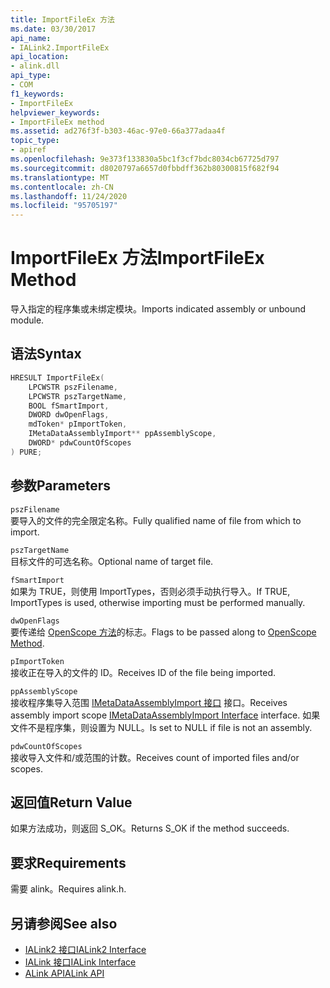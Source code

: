 ```yaml
---
title: ImportFileEx 方法
ms.date: 03/30/2017
api_name:
- IALink2.ImportFileEx
api_location:
- alink.dll
api_type:
- COM
f1_keywords:
- ImportFileEx
helpviewer_keywords:
- ImportFileEx method
ms.assetid: ad276f3f-b303-46ac-97e0-66a377adaa4f
topic_type:
- apiref
ms.openlocfilehash: 9e373f133830a5bc1f3cf7bdc8034cb67725d797
ms.sourcegitcommit: d8020797a6657d0fbbdff362b80300815f682f94
ms.translationtype: MT
ms.contentlocale: zh-CN
ms.lasthandoff: 11/24/2020
ms.locfileid: "95705197"
---
```

# <a name="importfileex-method"></a><span data-ttu-id="cf2ba-102">ImportFileEx 方法</span><span class="sxs-lookup"><span data-stu-id="cf2ba-102">ImportFileEx Method</span></span>

<span data-ttu-id="cf2ba-103">导入指定的程序集或未绑定模块。</span><span class="sxs-lookup"><span data-stu-id="cf2ba-103">Imports indicated assembly or unbound module.</span></span>  
  
## <a name="syntax"></a><span data-ttu-id="cf2ba-104">语法</span><span class="sxs-lookup"><span data-stu-id="cf2ba-104">Syntax</span></span>  
  
```cpp  
HRESULT ImportFileEx(  
    LPCWSTR pszFilename,  
    LPCWSTR pszTargetName,  
    BOOL fSmartImport,  
    DWORD dwOpenFlags,  
    mdToken* pImportToken,  
    IMetaDataAssemblyImport** ppAssemblyScope,  
    DWORD* pdwCountOfScopes  
) PURE;  
```  
  
## <a name="parameters"></a><span data-ttu-id="cf2ba-105">参数</span><span class="sxs-lookup"><span data-stu-id="cf2ba-105">Parameters</span></span>  

 `pszFilename`  
 <span data-ttu-id="cf2ba-106">要导入的文件的完全限定名称。</span><span class="sxs-lookup"><span data-stu-id="cf2ba-106">Fully qualified name of file from which to import.</span></span>  
  
 `pszTargetName`  
 <span data-ttu-id="cf2ba-107">目标文件的可选名称。</span><span class="sxs-lookup"><span data-stu-id="cf2ba-107">Optional name of target file.</span></span>  
  
 `fSmartImport`  
 <span data-ttu-id="cf2ba-108">如果为 TRUE，则使用 ImportTypes，否则必须手动执行导入。</span><span class="sxs-lookup"><span data-stu-id="cf2ba-108">If TRUE, ImportTypes is used, otherwise importing must be performed manually.</span></span>  
  
 `dwOpenFlags`  
 <span data-ttu-id="cf2ba-109">要传递给 [OpenScope 方法](../metadata/imetadatadispenser-openscope-method.md)的标志。</span><span class="sxs-lookup"><span data-stu-id="cf2ba-109">Flags to be passed along to [OpenScope Method](../metadata/imetadatadispenser-openscope-method.md).</span></span>  
  
 `pImportToken`  
 <span data-ttu-id="cf2ba-110">接收正在导入的文件的 ID。</span><span class="sxs-lookup"><span data-stu-id="cf2ba-110">Receives ID of the file being imported.</span></span>  
  
 `ppAssemblyScope`  
 <span data-ttu-id="cf2ba-111">接收程序集导入范围 [IMetaDataAssemblyImport 接口](../metadata/imetadataassemblyimport-interface.md) 接口。</span><span class="sxs-lookup"><span data-stu-id="cf2ba-111">Receives assembly import scope [IMetaDataAssemblyImport Interface](../metadata/imetadataassemblyimport-interface.md) interface.</span></span> <span data-ttu-id="cf2ba-112">如果文件不是程序集，则设置为 NULL。</span><span class="sxs-lookup"><span data-stu-id="cf2ba-112">Is set to NULL if file is not an assembly.</span></span>  
  
 `pdwCountOfScopes`  
 <span data-ttu-id="cf2ba-113">接收导入文件和/或范围的计数。</span><span class="sxs-lookup"><span data-stu-id="cf2ba-113">Receives count of imported files and/or scopes.</span></span>  
  
## <a name="return-value"></a><span data-ttu-id="cf2ba-114">返回值</span><span class="sxs-lookup"><span data-stu-id="cf2ba-114">Return Value</span></span>  

 <span data-ttu-id="cf2ba-115">如果方法成功，则返回 S_OK。</span><span class="sxs-lookup"><span data-stu-id="cf2ba-115">Returns S_OK if the method succeeds.</span></span>  
  
## <a name="requirements"></a><span data-ttu-id="cf2ba-116">要求</span><span class="sxs-lookup"><span data-stu-id="cf2ba-116">Requirements</span></span>  

 <span data-ttu-id="cf2ba-117">需要 alink。</span><span class="sxs-lookup"><span data-stu-id="cf2ba-117">Requires alink.h.</span></span>  
  
## <a name="see-also"></a><span data-ttu-id="cf2ba-118">另请参阅</span><span class="sxs-lookup"><span data-stu-id="cf2ba-118">See also</span></span>

- [<span data-ttu-id="cf2ba-119">IALink2 接口</span><span class="sxs-lookup"><span data-stu-id="cf2ba-119">IALink2 Interface</span></span>](ialink2-interface.md)
- [<span data-ttu-id="cf2ba-120">IALink 接口</span><span class="sxs-lookup"><span data-stu-id="cf2ba-120">IALink Interface</span></span>](ialink-interface.md)
- [<span data-ttu-id="cf2ba-121">ALink API</span><span class="sxs-lookup"><span data-stu-id="cf2ba-121">ALink API</span></span>](index.md)
